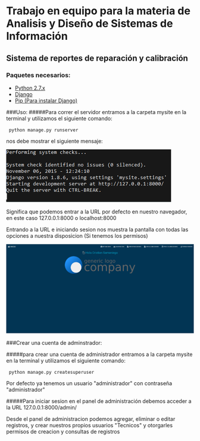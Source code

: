 # Trabajo en equipo para la materia de Analisis y Diseño de Sistemas de Información
## Sistema de reportes de reparación y calibración 
### Paquetes necesarios: 


 * [Python 2.7.x][1]
 * [Django][2]
 * [Pip (Para instalar Django)][3]

###Uso:
#####Para correr el servidor entramos a la carpeta mysite en la terminal y utilizamos el siguiente comando:

```
 python manage.py runserver

```

nos debe mostrar el siguiente mensaje:

![Terminal](readmeimgs/terminal.png)

Significa que podemos entrar a la URL por defecto en nuestro navegador, en este caso 127.0.0.1:8000 o localhost:8000


Entrando a la URL e iniciando sesion nos muestra la pantalla con todas las opciones a nuestra disposicion (Si tenemos los permisos)

![Index](readmeimgs/index.png)

###Crear una cuenta de adminstrador:

#####para crear una cuenta de administrador entramos a la carpeta mysite en la terminal y utilizamos el siguiente comando:

```
 python manage.py createsuperuser

```

Por defecto ya tenemos un usuario "administrador" con contraseña "administrador"

#####Para iniciar sesion en el panel de administración debemos acceder a la URL 127.0.0.1:8000/admin/

Desde el panel de administracion podemos agregar, eliminar o editar registros, y crear nuestros propios usuarios "Tecnicos" y otorgarles permisos de creacion y consultas de registros



[1]: https://www.python.org/downloads/
[2]: https://docs.djangoproject.com/en/1.8/topics/install/#installing-official-release
[3]: https://pip.pypa.io/en/latest/installing/#install-pip